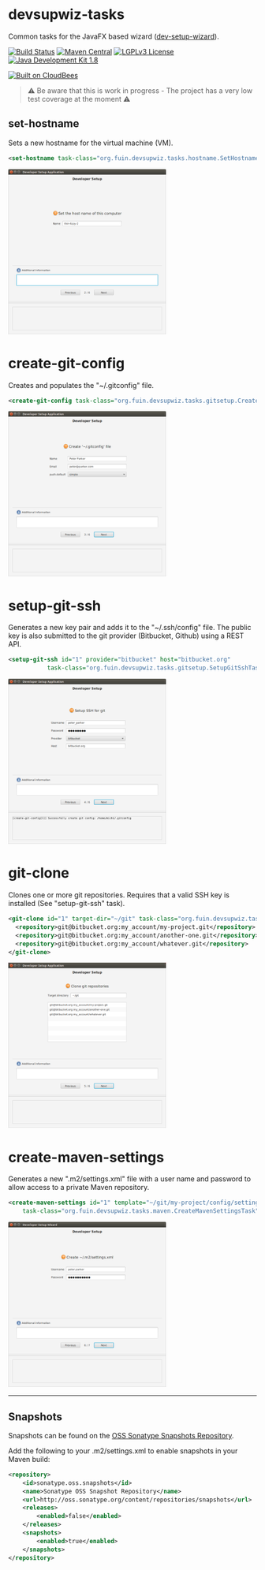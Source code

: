 # devsupwiz-tasks
Common tasks for the JavaFX based wizard ([dev-setup-wizard](https://github.com/fuinorg/dev-setup-wizard)).

[![Build Status](https://fuin-org.ci.cloudbees.com/job/devsupwiz-tasks/badge/icon)](https://fuin-org.ci.cloudbees.com/job/devsupwiz-tasks/)
[![Maven Central](https://maven-badges.herokuapp.com/maven-central/org.fuin.devsupwiz/devsupwiz-tasks/badge.svg)](https://maven-badges.herokuapp.com/maven-central/org.fuin.devsupwiz/devsupwiz-tasks/)
[![LGPLv3 License](http://img.shields.io/badge/license-LGPLv3-blue.svg)](https://www.gnu.org/licenses/lgpl.html)
[![Java Development Kit 1.8](https://img.shields.io/badge/JDK-1.8-green.svg)](http://www.oracle.com/technetwork/java/javase/downloads/jdk8-downloads-2133151.html)

<a href="https://fuin-org.ci.cloudbees.com/job/devsupwiz-tasks"><img src="http://www.fuin.org/images/Button-Built-on-CB-1.png" width="213" height="72" border="0" alt="Built on CloudBees"/></a>

> :warning: Be aware that this is work in progress - The project has a very low test coverage at the moment :warning:

## set-hostname
Sets a new hostname for the virtual machine (VM).
```xml
<set-hostname task-class="org.fuin.devsupwiz.tasks.hostname.SetHostnameTask" />
```

<a href="https://github.com/fuinorg/devsupwiz-tasks/raw/master/doc/set-hostname.png" target="_blank"><img src="https://github.com/fuinorg/devsupwiz-tasks/raw/master/doc/set-hostname.png" width="320" height="335" alt="Set hostname screen"></a>

# create-git-config
Creates and populates the "~/.gitconfig" file.
```xml
<create-git-config task-class="org.fuin.devsupwiz.tasks.gitsetup.CreateGitConfigTask" />
```

<a href="https://github.com/fuinorg/devsupwiz-tasks/raw/master/doc/create-git-config.png" target="_blank"><img src="https://github.com/fuinorg/devsupwiz-tasks/raw/master/doc/create-git-config.png" width="320" height="335" alt="Create git config screen"></a>

# setup-git-ssh
Generates a new key pair and adds it to the "~/.ssh/config" file. The public key is also submitted to the git provider (Bitbucket, Github) using a REST API.
```xml
<setup-git-ssh id="1" provider="bitbucket" host="bitbucket.org" 
           task-class="org.fuin.devsupwiz.tasks.gitsetup.SetupGitSshTask" />
```

<a href="https://github.com/fuinorg/devsupwiz-tasks/raw/master/doc/setup-git-ssh.png" target="_blank"><img src="https://github.com/fuinorg/devsupwiz-tasks/raw/master/doc/setup-git-ssh.png" width="320" height="335" alt="Setup git ssh"></a>

# git-clone
Clones one or more git repositories. Requires that a valid SSH key is installed (See "setup-git-ssh" task).
```xml
<git-clone id="1" target-dir="~/git" task-class="org.fuin.devsupwiz.tasks.gitsetup.GitCloneTask" >
  <repository>git@bitbucket.org:my_account/my-project.git</repository>
  <repository>git@bitbucket.org:my_account/another-one.git</repository>
  <repository>git@bitbucket.org:my_account/whatever.git</repository>
</git-clone>
```

<a href="https://github.com/fuinorg/devsupwiz-tasks/raw/master/doc/clone-git-repositories.png" target="_blank"><img src="https://github.com/fuinorg/devsupwiz-tasks/raw/master/doc/clone-git-repositories.png" width="320" height="335" alt="Setup git ssh"></a>


# create-maven-settings
Generates a new ".m2/settings.xml" file with a user name and password to allow access to a private Maven repository.
```xml
<create-maven-settings id="1" template="~/git/my-project/config/settings.xml"
    task-class="org.fuin.devsupwiz.tasks.maven.CreateMavenSettingsTask"/>
```

<a href="https://github.com/fuinorg/devsupwiz-tasks/raw/master/doc/create-maven-settings.png" target="_blank"><img src="https://github.com/fuinorg/devsupwiz-tasks/raw/master/doc/create-maven-settings.png" width="320" height="335" alt="Create Maven settings"></a>



* * *

## Snapshots

Snapshots can be found on the [OSS Sonatype Snapshots Repository](http://oss.sonatype.org/content/repositories/snapshots/org/fuin "Snapshot Repository"). 

Add the following to your .m2/settings.xml to enable snapshots in your Maven build:

```xml
<repository>
    <id>sonatype.oss.snapshots</id>
    <name>Sonatype OSS Snapshot Repository</name>
    <url>http://oss.sonatype.org/content/repositories/snapshots</url>
    <releases>
        <enabled>false</enabled>
    </releases>
    <snapshots>
        <enabled>true</enabled>
    </snapshots>
</repository>
```

 